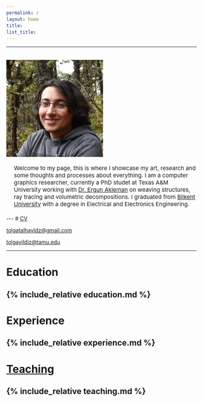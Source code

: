 ```yaml
---
permalink: /
layout: home
title: 
list_title: 
---
```


<style>
    .container{
        display:flex;
        flex-wrap: wrap;
        flex-direction: row;
        justify-content: flex-start;
        padding-top: 20px;
        padding-bottom: 20px;
    }
    .img{
        float:left;
    }
    .text{
        width:512px;
        font-size: 15px;
        padding-left: 20px;
        padding-top: 20px;
    }
</style>
<!-- Google tag (gtag.js) -->
<script async src="https://www.googletagmanager.com/gtag/js?id=G-7K4JVH2ST9"></script>
<script>
  window.dataLayer = window.dataLayer || [];
  function gtag(){dataLayer.push(arguments);}
  gtag('js', new Date());

  gtag('config', 'G-7K4JVH2ST9');
</script>


---
<div class="container">
    <img src="../assets/imgs/pp.jpg" width=256px height=256px>
<div class="text">
Welcome to my page, this is where I showcase my art, research and some thoughts and processes about everything. I am a computer graphics researcher, currently a PhD studet at Texas A&M University working with <a href="http://people.tamu.edu/~ergun/">Dr. Ergun Akleman</a> on weaving structures, ray tracing and volumetric decompositions. I graduated from <a href="https://w3.bilkent.edu.tr/bilkent/">Bilkent University</a> with a degree in Electrical and Electronics Engineering. 

</div>
</div>
---
# <a href="../assets/pdfs/TolgaYildiz_CV.pdf" target="_blank">CV</a>

<a href="mailto:tolgatalhayldz@gmail.com">tolgatalhayldz@gmail.com</a>

<a href="mailto:tolgatalhayldz@gmail.com">tolgayildiz@tamu.edu</a>

---
# Education
{% include_relative education.md %}
---
# Experience
{% include_relative experience.md %}
---
# [Teaching](teaching_header.md)
{% include_relative teaching.md %}
---


